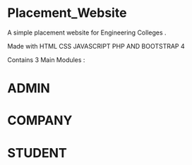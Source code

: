 # Placement_Website

A simple placement website for Engineering Colleges .

Made with HTML CSS JAVASCRIPT PHP AND BOOTSTRAP 4

Contains 3 Main Modules :

# ADMIN

# COMPANY

# STUDENT

